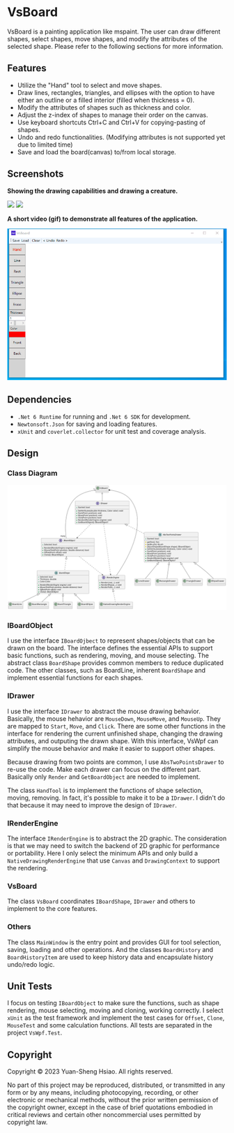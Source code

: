 # VsBoard
VsBoard is a painting application like mspaint. The user can draw different shapes, select shapes, move shapes, and modify the attributes of the selected shape. Please refer to the following sections for more information.

## Features
- Utilize the "Hand" tool to select and move shapes.
- Draw lines, rectangles, triangles, and ellipses with the option to have either an outline or a filled interior (filled when thickness = 0).
- Modify the attributes of shapes such as thickness and color.
- Adjust the z-index of shapes to manage their order on the canvas.
- Use keyboard shortcuts Ctrl+C and Ctrl+V for copying-pasting of shapes.
- Undo and redo functionalities. (Modifying attributes is not supported yet due to limited time)
- Save and load the board(canvas) to/from local storage.

## Screenshots
**Showing the drawing capabilities and drawing a creature.**

<image src="assets/screenshot1.png" width="400" />
<image src="assets/screenshot2.png" width="400" />

**A short video (gif) to demonstrate all features of the application.**

![Screenshot](assets/screenshot.gif)

## Dependencies
- `.Net 6 Runtime` for running and `.Net 6 SDK` for development.
- `Newtonsoft.Json` for saving and loading features.
- `xUnit` and `coverlet.collector` for unit test and coverage analysis.

## Design
### Class Diagram
![ClassDiagram](assets/ClassDiagram.svg)

### IBoardObject
I use the interface `IBoardOjbect` to represent shapes/objects that can be drawn on the board. The interface defines the essential APIs to support basic functions, such as rendering, moving, and mouse selecting. The abstract class `BoardShape` provides common members to reduce duplicated code. The other classes, such as BoardLine, inherent `BoardShape` and implement essential functions for each shapes. 

### IDrawer
I use the interface `IDrawer` to abstract the mouse drawing behavior. Basically, the mouse hehavior are `MouseDown`, `MouseMove`, and `MouseUp`. They are mapped to `Start`, `Move`, and `Click`. There are some other functions in the interface for rendering the current unfinished shape, changing the drawing attributes, and outputing the drawn shape. With this interface, VsWpf can simplify the mouse behavior and make it easier to support other shapes.

Because drawing from two points are common, I use `AbsTwoPointsDrawer` to re-use the code. Make each drawer can focus on the different part. Basically only `Render` and `GetBoardObject` are needed to implement.

The class `HandTool` is to implement the functions of shape selection, moving, removing. In fact, it's possible to make it to be a `IDrawer`. I didn't do that because it may need to improve the design of `IDrawer`.

### IRenderEngine
The interface `IRenderEngine` is to abstract the 2D graphic. The consideration is that we may need to switch the backend of 2D graphic for performance or portability. Here I only select the minimum APIs and only build a `NativeDrawingRenderEngine` that use `Canvas` and `DrawingContext` to support the rendering.

### VsBoard
The class `VsBoard` coordinates `IBoardShape`, `IDrawer` and others to implement to the core features.

### Others
The class `MainWindow` is the entry point and provides GUI for tool selection, saving, loading and other operations. And the classes `BoardHistory` and `BoardHistoryItem` are used to keep history data and encapsulate history undo/redo logic.

## Unit Tests
I focus on testing `IBoardObject` to make sure the functions, such as shape rendering, mouse selecting, moving and cloning, working correctly. I select `xUnit` as the test framework and implement the test cases for `Offset`, `Clone`, `MouseTest` and some calculation functions. All tests are separated in the project `VsWpf.Test`.

## Copyright
Copyright © 2023 Yuan-Sheng Hsiao. All rights reserved.

No part of this project may be reproduced, distributed, or transmitted in any form or by any means, including photocopying, recording, or other electronic or mechanical methods, without the prior written permission of the copyright owner, except in the case of brief quotations embodied in critical reviews and certain other noncommercial uses permitted by copyright law.
